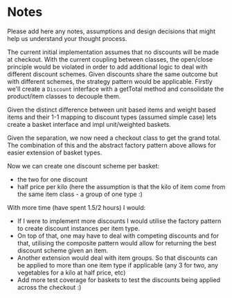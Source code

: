 # Notes

Please add here any notes, assumptions and design decisions that might help us understand your thought process.

The current initial implementation assumes that no discounts will be made at checkout.
With the current coupling between classes, the open/close principle would be violated in order to add additional logic to deal with different discount schemes.
Given discounts share the same outcome but with different schemes, the strategy pattern would be applicable. Firstly we'll create a `Discount` interface with a getTotal method and consolidate the product/item classes to decouple them.

Given the distinct difference between unit based items and weight based items and their 1-1 mapping to discount types (assumed simple case) lets create a basket interface and impl unit/weighted baskets.

Given the separation, we now need a checkout class to get the grand total. The combination of this and the abstract factory pattern above allows for easier extension of basket types.

Now we can create one discount scheme per basket:
- the two for one discount
- half price per kilo (here the assumption is that the kilo of item come from the same item class - a group of one type :)

With more time (have spent 1.5/2 hours) I would:
- If I were to implement more discounts I would utilise the factory pattern to create discount instances per item type.
- On top of that, one may have to deal with competing discounts and for that, utilising the composite pattern would allow for returning the best discount scheme given an item.
- Another extension would deal with item groups. So that discounts can be applied to more than one item type if applicable (any 3 for two, any vegetables for a kilo at half price, etc)
- Add more test coverage for baskets to test the discounts being applied across the checkout :)